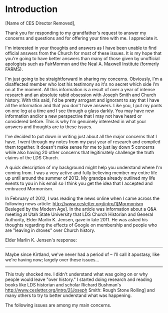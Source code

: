 # Introduction

[Name of CES Director Removed],

Thank you for responding to my grandfather's request to answer my concerns and questions and for offering your time with me. I appreciate it.

I'm interested in your thoughts and answers as I have been unable to find official answers from the Church for most of these issues. It is my hope that you're going to have better answers than many of those given by unofficial apologists such as FairMormon and the Neal A. Maxwell Institute (formerly FARMS).

I'm just going to be straightforward in sharing my concerns. Obviously, I'm a disaffected member who lost his testimony so it's no secret which side I'm on at the moment. All this information is a result of over a year of intense research and an absolute rabid obsession with Joseph Smith and Church history. With this said, I'd be pretty arrogant and ignorant to say that I have all the information and that you don't have answers. Like you, I put my pants on one leg at a time and I see through a glass darkly. You may have new information and/or a new perspective that I may not have heard or considered before. This is why I'm genuinely interested in what your answers and thoughts are to these issues.

I've decided to put down in writing just about all the major concerns that I have. I went through my notes from my past year of research and compiled them together. It doesn't make sense for me to just lay down 5 concerns while also having 20 other concerns that legitimately challenge the truth claims of the LDS Church.

A quick description of my background might help you understand where I'm coming from. I was a very active and fully believing member my entire life up until around the summer of 2012. My grandpa already outlined my life events to you in his email so I think you get the idea that I accepted and embraced Mormonism.

In February of 2012, I was reading the news online when I came across the following news article: http://www.cesletter.org/intro/1[Mormonism Besieged by the Modern Age]. In the article was information about a Q&A meeting at Utah State University that LDS Church Historian and General Authority, Elder Marlin K. Jensen, gave in late 2011. He was asked his thoughts regarding the effects of Google on membership and people who are "leaving in droves" over Church history.

Elder Marlin K. Jensen's response:

____
Maybe since Kirtland, we've never had a period of – I'll call it apostasy, like we're having now; largely over these issues...
____

This truly shocked me. I didn't understand what was going on or why people would leave "over history." I started doing research and reading books like LDS historian and scholar Richard Bushman's http://www.cesletter.org/intro/2[Joseph Smith: Rough Stone Rolling] and many others to try to better understand what was happening.

The following issues are among my main concerns.